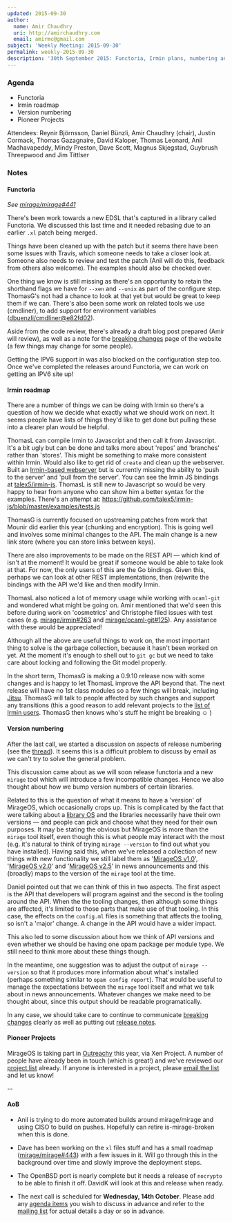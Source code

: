 ```yaml
---
updated: 2015-09-30
author:
  name: Amir Chaudhry
  uri: http://amirchaudhry.com
  email: amirmc@gmail.com
subject: 'Weekly Meeting: 2015-09-30'
permalink: weekly-2015-09-30
description: '30th September 2015: Functoria, Irmin plans, numbering and Pioneers'
---
```


### Agenda ###

- Functoria
- Irmin roadmap
- Version numbering
- Pioneer Projects

Attendees:
Reynir Björnsson, Daniel Bünzli, Amir Chaudhry (chair), Justin Cormack,
Thomas Gazagnaire, David Kaloper, Thomas Leonard, Anil Madhavapeddy,
Mindy Preston, Dave Scott, Magnus Skjegstad, Guybrush Threepwood and
Jim Tittlser


### Notes ###

#### Functoria ####

*See [mirage/mirage#441][]*

There's been work towards a new EDSL that's captured in a library called
Functoria.  We discussed this last time and it needed rebasing due to an
earlier `.xl` patch being merged.

Things have been cleaned up with the patch but it seems there have been some
issues with Travis, which someone needs to take a closer look at.  Someone
also needs to review and test the patch (Anil will do this, feedback from
others also welcome). The examples should also be checked over.

One thing we know is still missing as there's an opportunity to retain the
shorthand flags we have for `--xen` and `--unix` as part of the configure step.
ThomasG's not had a chance to look at that yet but would be great to keep them
if we can.  There's also been some work on related tools we use (cmdliner), to
add support for environment variables ([dbuenzli/cmdliner@e82fd02][]).

Aside from the code review, there's already a draft blog post prepared (Amir
will review), as well as a note for the [breaking changes][brk-chg] page of
the website (a few things may change for some people).

Getting the IPV6 support in was also blocked on the configuration step too.
Once we've completed the releases around Functoria, we can work on getting an
IPV6 site up! 

[mirage/mirage#441]: https://github.com/mirage/mirage/pull/441
[dbuenzli/cmdliner@e82fd02]: https://github.com/dbuenzli/cmdliner/commit/e82fd02842719167c3a04fc7ed0edf9a8036203c
[brk-chg]: https://mirage.io/docs/breaking-changes

#### Irmin roadmap ####

There are a number of things we can be doing with Irmin so there's a question
of how we decide what exactly what we should work on next. It seems people
have lists of things they'd like to get done but pulling these into a clearer
plan would be helpful.

ThomasL can compile Irmin to Javascript and then call it from Javascript.
It's a bit ugly but can be done and talks more about 'repos' and 'branches'
rather than 'stores'.  This might be something to make more consistent within
Irmin.  Would also like to get rid of `create` and clean up the webserver.
Built an [Irmin-based webserver][irmin-www] but is currently missing the
ability to 'push to the server' and 'pull from the server'.
You can see the Irmin JS bindings at [talex5/irmin-js][].
ThomasL is still new to Javascript so would be very happy to hear from anyone
who can show him a better syntax for the examples. There's an attempt at:
<https://github.com/talex5/irmin-js/blob/master/examples/tests.js>

ThomasG is currently focused on upstreaming patches from work that Mounir did
earlier this year (chunking and encryption).  This is going well and involves
some minimal changes to the API.  The main change is a new link store (where
you can store links between keys).

There are also improvements to be made on the REST API — which kind of isn't
at the moment! It would be great if someone would be able to take look at that.
For now, the only users of this are the Go bindings.  Given this, perhaps we
can look at other REST implementations, then (re)write the bindings with the
API we'd like and then modify Irmin. 

ThomasL also noticed a lot of memory usage while working with `ocaml-git` and
wondered what might be going on.  Amir mentioned that we'd seen this before
during work on 'cosmetrics' and Christophe filed issues with test cases (e.g.
[mirage/irmin#263][] and [mirage/ocaml-git#125][]). Any assistance with these
would be appreciated!

Although all the above are useful things to work on, the most important thing
to solve is the garbage collection, because it hasn't been worked on yet. At
the moment it's enough to shell out to `git gc` but we need to take care about
locking and following the Git model properly.

In the short term, ThomasG is making a 0.9.10 release now with some changes
and is happy to let ThomasL improve the API beyond that.  The next release
will have no 1st class modules so a few things will break, including [Jitsu][].
ThomasG will talk to people affected by such changes and support any
transitions (this a good reason to add relevant projects to the
[list of Irmin users][irmin-users]. ThomasG then knows who's stuff he might be
breaking ☺ )

[irmin-www]: https://github.com/talex5/irmin-www
[talex5/irmin-js]: https://github.com/talex5/irmin-js
[mirage/irmin#263]: https://github.com/mirage/irmin/issues/263
[mirage/ocaml-git#125]: https://github.com/mirage/ocaml-git/issues/125
[irmin-users]: https://github.com/mirage/irmin/blob/master/README.md#use-cases
[Jitsu]: https://github.com/mirage/jitsu

#### Version numbering ####

After the last call, we started a discussion on aspects of release numbering
(see the [thread][v-num]). It seems this is a difficult problem to discuss by
email as we can't try to solve the general problem.

This discussion came about as we will soon release functoria and a new `mirage`
tool which will introduce a few incompatible changes. Hence we also thought
about how we bump version numbers of certain libraries.

Related to this is the question of what it means to have a 'version' of
MirageOS, which occasionally crops up. This is complicated by the fact that
were talking about a [library OS][wiki] and the libraries necessarily have
their own versions — and people can pick and choose what they need for their
own purposes.  It may be stating the obvious but MirageOS is more than the
`mirage` tool itself, even though this is what people may interact with the
most (e.g. it's natural to think of trying `mirage --version` to find out what
you have installed). Having said this, when we've released a collection of new
things with new functionality we still label them as '[MirageOS v1.0][v1]',
'[MirageOS v2.0][v2]' and '[MirageOS v2.5][v2.5]' in news announcements and
this (broadly) maps to the version of the `mirage` tool at the time.

Daniel pointed out that we can think of this in two aspects.  The first aspect
is the API that developers will program against and the second is the tooling
around the API.  When the the tooling changes, then although some things are
affected, it's limited to those parts that make use of that tooling.  In this
case, the effects on the `config.ml` files is something that affects the
tooling, so isn't a 'major' change.  A change in the API would have a wider
impact.

This also led to some discussion about how we think of API versions and even
whether we should be having one opam package per module type. We still need to
think more about these things though.

In the meantime, one suggestion was to adjust the output of `mirage --version`
so that it produces more information about what's installed (perhaps something
similar to `opam config report`).  That would be useful to manage the
expectations between the `mirage` tool itself and what we talk about in news
announcements. Whatever changes we make need to be thought about, since this
output should be readable programatically.

In any case, we should take care to continue to communicate
[breaking changes][brk-chg] clearly as well as putting out
[release notes][releases].

<!--
Since we were discussing numbering, Amir was really hoping to insert a joke
about off-by-one errors — but that didn't happen. So he left this HTML comment
here as lamentation :-P
-->

[v-num]: http://lists.xenproject.org/archives/html/mirageos-devel/2015-09/msg00021.html
[wiki]: https://en.wikipedia.org/wiki/Unikernel
[v1]: https://mirage.io/blog/announcing-mirage10
[v2]: https://mirage.io/blog/announcing-mirage-20-release
[v2.5]: https://mirage.io/blog/announcing-mirage-25-release
[releases]: https://mirage.io/releases/

#### Pioneer Projects ####

MirageOS is taking part in [Outreachy][] this year, via Xen Project.  A number
of people have already been in touch (which is great!) and we've reviewed our
[project list][] already.  If anyone is interested in a project, please
[email the list][mir-mail] and let us know!

[Outreachy]: https://wiki.gnome.org/Outreachy/2015/DecemberMarch#Participating_Organizations
[project list]: https://github.com/mirage/mirage-www/wiki/Pioneer-Projects

--

#### AoB ####

- Anil is trying to do more automated builds around mirage/mirage and using
CISO to build on pushes.  Hopefully can retire is-mirage-broken when this is
done.

- Dave has been working on the `xl` files stuff and has a small roadmap
([mirage/mirage#443][]) with a few issues in it.  Will go through this in the
background over time and slowly improve the deployment steps.

- The OpenBSD port is nearly complete but it needs a release of `nocrypto` to
be able to finish it off. DavidK will look at this and release when ready.

- The next call is scheduled for **Wednesday, 14th October**. Please add any
[agenda items][call-agenda] you wish to discuss in advance and refer to the
[mailing list][mir-mail] for actual details a day or so in advance.

[mirage/mirage#443]: https://github.com/mirage/mirage/issues/443
[call-agenda]: https://github.com/mirage/mirage-www/wiki/Call-Agenda
[mir-mail]: http://lists.xenproject.org/cgi-bin/mailman/listinfo/mirageos-devel

